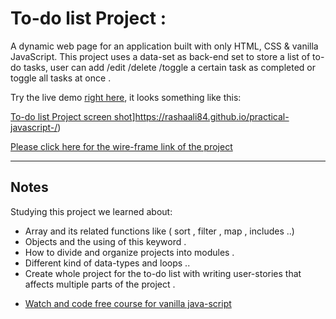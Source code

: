 # To-do list Project :

A dynamic web page for an application built with only HTML, CSS & vanilla JavaScript. This project uses a data-set as back-end set to store a list of to-do tasks, user can add /edit /delete /toggle a certain task as completed or toggle all tasks at once .

Try the live demo [right here](https://rashaali84.github.io/Sort-Without-Articles/index.html), it looks something like this:

[To-do list Project screen shot](./images/prajs.png)]https://rashaali84.github.io/practical-javascript-/)

[Please click here for the wire-frame link of the project](https://wireframe.cc/OjvAvT)

---

## Notes

Studying this project we learned about:

- Array and its related functions like ( sort , filter , map , includes ..)
- Objects and the using of this keyword .
- How to divide and organize projects into modules .
- Different kind of data-types and loops ..
- Create whole project for the to-do list with writing user-stories that affects multiple parts of the project .

* [Watch and code free course for vanilla java-script](https://watchandcode.com/courses/enrolled/60264)
